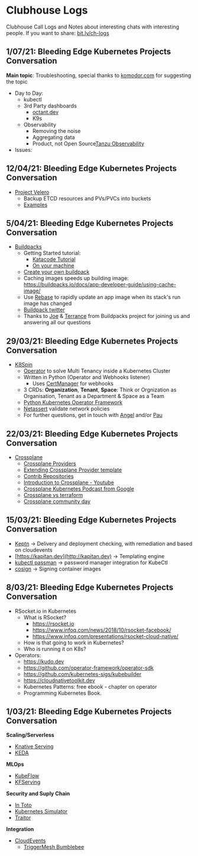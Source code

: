 # Clubhouse Logs
Clubhouse Call Logs and Notes about interesting chats with interesting people. If you want to share: [bit.ly/ch-logs](bit.ly/ch-logs)

## 1/07/21: Bleeding Edge Kubernetes Projects Conversation

**Main topic**: Troubleshooting, special thanks to [komodor.com](http://komodor.com) for suggesting the topic

- Day to Day: 
  - kubectl
  - 3rd Party dashboards
    - [octant.dev](http://octant.dev)  
    - K9s
  - Observability
    - Removing the noise
    - Aggregating data
    - Product, not Open Source[Tanzu Observability](https://tanzu.vmware.com/observability)
- Issues:





## 12/04/21: Bleeding Edge Kubernetes Projects Conversation
- [Project Velero](https://velero.io)
  - Backup ETCD resources and PVs/PVCs into buckets
  - [Examples](https://velero.io/docs/v1.5/examples/)


## 5/04/21: Bleeding Edge Kubernetes Projects Conversation
- [Buildpacks](http://buildpacks.io)
  - Getting Started tutorial: 
    - [Katacode Tutorial](https://katacoda.com/buildpacks/scenarios/app-journey)
    - [On your machine](https://buildpacks.io/docs/app-journey/)
  - [Create your own buildpack](https://buildpacks.io/docs/buildpack-author-guide/create-buildpack/)
  - Caching images speeds up building image: https://buildpacks.io/docs/app-developer-guide/using-cache-image/
  - Use [Rebase](https://buildpacks.io/docs/concepts/operations/rebase/) to rapidly update an app image when its stack's run image has changed
  - [Buildpack twitter](https://twitter.com/buildpacks_io)
  - Thanks to [Joe](https://twitter.com/codefinger) & [Terrance](https://github.com/hone) from Buildpacks project for joining us and answering all our questions 

## 29/03/21: Bleeding Edge Kubernetes Projects Conversation
- [K8Spin](https://k8spin.cloud)
  - [Operator](https://github.com/k8spin/k8spin-operator) to solve Multi Tenancy inside a Kubernetes Cluster
  - Written in Python (Operator and Webhooks listener)
    - Uses [CertManager](https://github.com/jetstack/cert-manager) for webhooks 
  - 3 CRDs: **Organization**, **Tenant**, **Space**: Think or Orgnization as Organisation, Tenant as a Department & Space as a Team
  - [Python Kubernetes Operator Framework](https://github.com/nolar/kopf)
  - [Netassert](https://github.com/controlplaneio/netassert) validate network policies
  - For further questions, get in touch with [Angel](https://twitter.com/AngelBarrera92) and/or [Pau](https://twitter.com/paurosello)

## 22/03/21: Bleeding Edge Kubernetes Projects Conversation
- [Crossplane](http://crossplane.io)
  - [Crossplane Providers]( https://crossplane.io/docs/v1.1/contributing/provider_development_guide.html)
  - [Extending Crossplane Provider template](https://github.com/crossplane/provider-template)
  - [Contrib Repositories](https://github.com/crossplane-contrib)
  - [Introduction to Crossplane - Youtube](https://www.youtube.com/watch?v=c_ZU8ZxR00E)
  - [Crossplane Kubernetes Podcast from Google](https://podcasts.google.com/feed/aHR0cHM6Ly9rdWJlcm5ldGVzcG9kY2FzdC5jb20vZmVlZHMvYXVkaW8ueG1s/episode/aHR0cHM6Ly9rdWJlcm5ldGVzcG9kY2FzdC5jb20vZXBpc29kZXMvS1BmR2VwMTQxLm1wMw?hl=en-GB&ved=2ahUKEwi1iYSj48TvAhVvaRUIHZIfCLYQjrkEegQIBhAF&ep=6)
  - [Crossplane vs terraform](https://blog.crossplane.io/crossplane-vs-terraform/)
  - [Crossplane community day](https://events.linuxfoundation.org/crossplane-community-day-europe/)


## 15/03/21: Bleeding Edge Kubernetes Projects Conversation
- [Keptn](http://keptn.sh) -> Delivery and deployment checking, with remediation and based on cloudevents
- [https://kapitan.dev](http://kapitan.dev) -> Templating engine
- [kubectl passman](https://github.com/chrisns/kubectl-passman) -> password manager integration for KubeCtl
- [cosign](https://github.com/sigstore/cosign) -> Signing container images


## 8/03/21: Bleeding Edge Kubernetes Projects Conversation
- RSocket.io in Kubernetes
  - What is RSocket? 
    -   https://rsocket.io
    -   https://www.infoq.com/news/2018/10/rsocket-facebook/
    -   https://www.infoq.com/presentations/rsocket-cloud-native/
  - How is that going to work in Kubernetes?
  - Who is running it on K8s?
- Operators:
  - https://kudo.dev
  - https://github.com/operator-framework/operator-sdk
  - https://github.com/kubernetes-sigs/kubebuilder
  - https://cloudnativetoolkit.dev
  - Kubernetes Patterns: free ebook - chapter on operator
  - Programming Kubernetes Book.

## 1/03/21: Bleeding Edge Kubernetes Projects Conversation

**Scaling/Serverless**
- [Knative Serving](https://knative.dev/docs/serving/)
- [KEDA](https://keda.sh) 

**MLOps** 
- [KubeFlow](https://www.kubeflow.org)
- [KFServing](https://github.com/kubeflow/kfserving)

**Security and Suply Chain**
- [In Toto](github.com/in-toto/in-toto)
- [Kubernetes Simulator](https://github.com/kubernetes-simulator/simulator)
- [Traitor](https://github.com/liamg/traitor)

**Integration**
- [CloudEvents](http://cloudevents.io)
  - [TriggerMesh Bumblebee](https://github.com/triggermesh/bumblebee)

